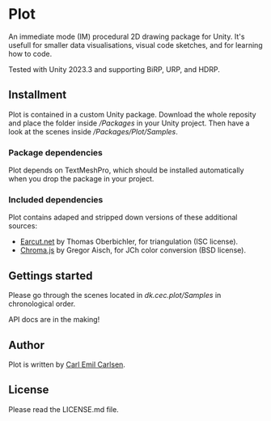 
# Plot

An immediate mode (IM) procedural 2D drawing package for Unity. It's usefull for smaller data visualisations, visual code sketches, and for learning how to code.

Tested with Unity 2023.3 and supporting BiRP, URP, and HDRP.


## Installment

Plot is contained in a custom Unity package. Download the whole reposity and place the folder inside */Packages* in your Unity project. Then have a look at the scenes inside */Packages/Plot/Samples*.

### Package dependencies

Plot depends on TextMeshPro, which should be installed automatically when you drop the package in your project.

### Included dependencies

Plot contains adaped and stripped down versions of these additional sources:  

- [Earcut.net](https://github.com/oberbichler/earcut.net) by Thomas Oberbichler, for triangulation (ISC license).
- [Chroma.js](https://github.com/gka/chroma.js) by Gregor Aisch, for JCh color conversion (BSD license).


## Gettings started

Please go through the scenes located in *dk.cec.plot/Samples* in chronological order.

API docs are in the making!

## Author

Plot is written by [Carl Emil Carlsen](https://cec.dk).


## License


Please read the LICENSE.md file.

